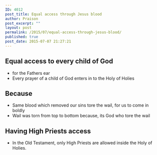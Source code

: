 ```yaml
---
ID: 4012
post_title: Equal access through Jesus blood
author: Praison
post_excerpt: ""
layout: post
permalink: /2015/07/equal-access-through-jesus-blood/
published: true
post_date: 2015-07-07 21:27:21
---
```

<h2>Equal access to every child of God</h2>
<ul>
	<li>for the Fathers ear</li>
	<li>Every prayer of a child of God enters in to the Holy of Holies</li>
</ul>
<h2>Because</h2>
<ul>
	<li>Same blood which removed our sins tore the wail, for us to come in boldly</li>
	<li>Wail was torn from top to bottom because, its God who tore the wail</li>
</ul>
<h2>Having High Priests access</h2>
<ul>
	<li>In the Old Testament, only High Priests are allowed inside the Holy of Holies.</li>
</ul>